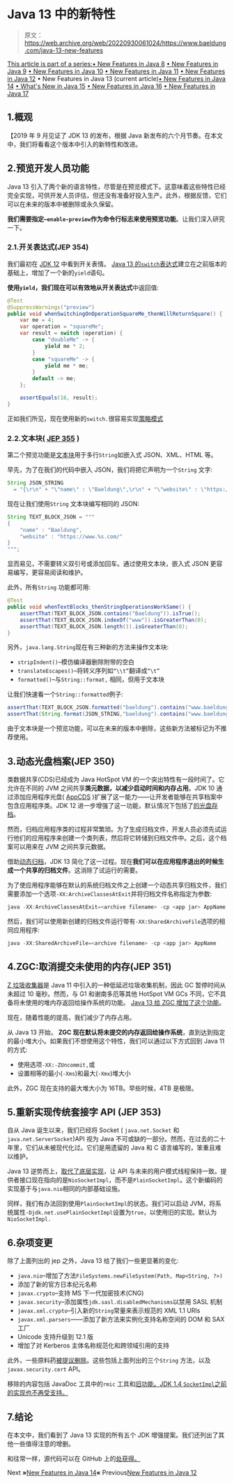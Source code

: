 # Java 13 中的新特性

> 原文：<https://web.archive.org/web/20220930061024/https://www.baeldung.com/java-13-new-features>

[This article is part of a series:](javascript:void(0);)[• New Features in Java 8](/web/20220824083843/https://www.baeldung.com/java-8-new-features)
[• New Features in Java 9](/web/20220824083843/https://www.baeldung.com/new-java-9)
[• New Features in Java 10](/web/20220824083843/https://www.baeldung.com/java-10-overview)
[• New Features in Java 11](/web/20220824083843/https://www.baeldung.com/java-11-new-features)
[• New Features in Java 12](/web/20220824083843/https://www.baeldung.com/java-12-new-features)
• New Features in Java 13 (current article)[• New Features in Java 14](/web/20220824083843/https://www.baeldung.com/java-14-new-features)
[• What's New in Java 15](/web/20220824083843/https://www.baeldung.com/java-15-new)
[• New Features in Java 16](/web/20220824083843/https://www.baeldung.com/java-16-new-features)
[• New Features in Java 17](/web/20220824083843/https://www.baeldung.com/java-17-new-features)

## 1.概观

【2019 年 9 月见证了 JDK 13 的发布，根据 Java 新发布的六个月节奏。在本文中，我们将看看这个版本中引入的新特性和改进。

## 2.预览开发人员功能

Java 13 引入了两个新的语言特性，尽管是在预览模式下。这意味着这些特性已经完全实现，可供开发人员评估，但还没有准备好投入生产。此外，根据反馈，它们可以在未来的版本中被删除或永久保留。

**我们需要指定`–enable-preview`作为命令行标志来使用预览功能**。让我们深入研究一下。

### 2.1.开关表达式(JEP 354)

我们最初在 [JDK 12](/web/20220824083843/https://www.baeldung.com/java-switch#switch-expressions) 中看到开关表情。 [Java 13 的`switch`表达式](https://web.archive.org/web/20220824083843/https://openjdk.java.net/jeps/354)建立在之前版本的基础上，增加了一个新的`yield`语句。

**使用`yield`，我们现在可以有效地从开关表达式**中返回值:

```java
@Test
@SuppressWarnings("preview")
public void whenSwitchingOnOperationSquareMe_thenWillReturnSquare() {
    var me = 4;
    var operation = "squareMe";
    var result = switch (operation) {
        case "doubleMe" -> {
            yield me * 2;
        }
        case "squareMe" -> {
            yield me * me;
        }
        default -> me;
    };

    assertEquals(16, result);
}
```

正如我们所见，现在使用新的`switch.`很容易实现[策略模式](/web/20220824083843/https://www.baeldung.com/java-strategy-pattern)

### 2.2.文本块( [JEP 355](https://web.archive.org/web/20220824083843/https://openjdk.java.net/jeps/355) )

第二个预览功能是[文本块](/web/20220824083843/https://www.baeldung.com/java-text-blocks)用于多行`String`如嵌入式 JSON、XML、HTML 等。

早先，为了在我们的代码中嵌入 JSON，我们将把它声明为一个`String` 文字:

```java
String JSON_STRING 
  = "{\r\n" + "\"name\" : \"Baeldung\",\r\n" + "\"website\" : \"https://www.%s.com/\"\r\n" + "}";
```

现在让我们使用`String` 文本块编写相同的 JSON:

```java
String TEXT_BLOCK_JSON = """
{
    "name" : "Baeldung",
    "website" : "https://www.%s.com/"
}
""";
```

显而易见，不需要转义双引号或添加回车。通过使用文本块，嵌入式 JSON 更容易编写，更容易阅读和维护。

此外，所有`String` 功能都可用:

```java
@Test
public void whenTextBlocks_thenStringOperationsWorkSame() {        
    assertThat(TEXT_BLOCK_JSON.contains("Baeldung")).isTrue();
    assertThat(TEXT_BLOCK_JSON.indexOf("www")).isGreaterThan(0);
    assertThat(TEXT_BLOCK_JSON.length()).isGreaterThan(0);
} 
```

另外，`java.lang.String`现在有三种新的方法来操作文本块:

*   `stripIndent()`–模仿编译器删除附带的空白
*   `translateEscapes()`–将转义序列如`“\\t”`翻译成`“\t”`
*   `formatted()`–与`String::format,` 相同，但用于文本块

让我们快速看一个`String::formatted`例子:

```java
assertThat(TEXT_BLOCK_JSON.formatted("baeldung").contains("www.baeldung.com")).isTrue();
assertThat(String.format(JSON_STRING,"baeldung").contains("www.baeldung.com")).isTrue(); 
```

由于文本块是一个预览功能，可以在未来的版本中删除，这些新方法被标记为不推荐使用。

## 3.动态光盘档案(JEP 350)

类数据共享(CDS)已经成为 Java HotSpot VM 的一个突出特性有一段时间了。它允许在不同的 JVM 之间共享**类元数据，以减少启动时间和内存占用**。JDK 10 通过添加应用程序光盘( [AppCDS](https://web.archive.org/web/20220824083843/https://openjdk.java.net/jeps/310) )扩展了这一能力——让开发者能够在共享档案中包含应用程序类。JDK 12 进一步增强了这一功能，默认情况下包括了[的光盘存档](https://web.archive.org/web/20220824083843/https://openjdk.java.net/jeps/341)。

然而，归档应用程序类的过程非常繁琐。为了生成归档文件，开发人员必须先试运行他们的应用程序来创建一个类列表，然后将它转储到归档文件中。之后，这个档案可以用来在 JVM 之间共享元数据。

借助[动态归档](https://web.archive.org/web/20220824083843/https://openjdk.java.net/jeps/350)，JDK 13 简化了这一过程。现在**我们可以在应用程序退出的时候生成一个共享的归档文件**。这消除了试运行的需要。

为了使应用程序能够在默认的系统归档文件之上创建一个动态共享归档文件，我们需要添加一个选项`-XX:ArchiveClassesAtExit`并将归档文件名称指定为参数:

```java
java -XX:ArchiveClassesAtExit=<archive filename> -cp <app jar> AppName
```

然后，我们可以使用新创建的归档文件运行带有`-XX:SharedArchiveFile`选项的相同应用程序:

```java
java -XX:SharedArchiveFile=<archive filename> -cp <app jar> AppName
```

## 4.ZGC:取消提交未使用的内存(JEP 351)

[Z 垃圾收集器](/web/20220824083843/https://www.baeldung.com/jvm-zgc-garbage-collector)是 Java 11 中引入的一种低延迟垃圾收集机制，因此 GC 暂停时间从未超过 10 毫秒。然而，与 G1 和谢南多厄等其他 HotSpot VM GCs 不同，它不具备将未使用的堆内存返回给操作系统的功能。 [Java 13 给 ZGC 增加了这个功能](https://web.archive.org/web/20220824083843/https://openjdk.java.net/jeps/351)。

现在，随着性能的提高，我们减少了内存占用。

从 Java 13 开始， **ZGC 现在默认将未提交的内存返回给操作系统**，直到达到指定的最小堆大小。如果我们不想使用这个特性，我们可以通过以下方式回到 Java 11 的方式:

*   使用选项`-XX:-ZUncommit,`或
*   设置相等的最小(`-Xms`)和最大(`-Xmx`)堆大小

此外，ZGC 现在支持的最大堆大小为 16TB。早些时候，4TB 是极限。

## 5.重新实现传统套接字 API (JEP 353)

自从 Java 诞生以来，我们已经将 Socket ( `java.net.Socket` 和`java.net.ServerSocket`)API 视为 Java 不可或缺的一部分。然而，在过去的二十年里，它们从未被现代化过。它们是用遗留的 Java 和 C 语言编写的，笨重且难以维护。

Java 13 逆势而上，[取代了底层实现](https://web.archive.org/web/20220824083843/https://openjdk.java.net/jeps/353)，让 API 与未来的用户模式线程保持一致。提供者接口现在指向的是`NioSocketImpl`，而不是`PlainSocketImpl`。这个新编码的实现基于与`java.nio`相同的内部基础设施。

同样，我们有办法回到使用`PlainSocketImpl`的状态。我们可以启动 JVM，将系统属性`-Djdk.net.usePlainSocketImpl`设置为`true`，以使用旧的实现。默认为`NioSocketImpl.`

## 6.杂项变更

除了上面列出的 jep 之外，Java 13 给了我们一些更显著的变化:

*   `java.nio`–增加了方法`FileSystems.newFileSystem(Path, Map<String, ?>)`
*   添加了新的官方日本纪元名称
*   `javax.crypto`–支持 MS 下一代加密技术(CNG)
*   `javax.security`–添加属性`jdk.sasl.disabledMechanisms`以禁用 SASL 机制
*   `javax.xml.crypto`–引入新的`String`常量来表示规范的 XML 1.1 URIs
*   `javax.xml.parsers`——添加了新方法来实例化支持名称空间的 DOM 和 SAX 工厂
*   Unicode 支持升级到 12.1 版
*   增加了对 Kerberos 主体名称规范化和跨领域引用的支持

此外，一些原料药[被提议删除](https://web.archive.org/web/20220824083843/http://cr.openjdk.java.net/~iris/se/13/latestSpec/#APIs-proposed-for-removal)。这些包括上面列出的三个`String` 方法，以及`javax.security.cert` API。

移除的内容包括 JavaDoc 工具中的`rmic` 工具和[旧功能。JDK 1.4 `SocketImpl`之前的实现也不再受支持。](https://web.archive.org/web/20220824083843/https://bugs.java.com/bugdatabase/view_bug.do?bug_id=JDK-8215608)

## 7.结论

在本文中，我们看到了 Java 13 实现的所有五个 JDK 增强提案。我们还列出了其他一些值得注意的增删。

和往常一样，源代码可以在 GitHub 上的[处获得。](https://web.archive.org/web/20220824083843/https://github.com/eugenp/tutorials/tree/master/core-java-modules/core-java-13)

Next **»**[New Features in Java 14](/web/20220824083843/https://www.baeldung.com/java-14-new-features)**«** Previous[New Features in Java 12](/web/20220824083843/https://www.baeldung.com/java-12-new-features)
